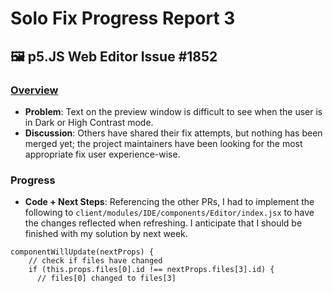 # Solo Fix Progress Report 3

## 🖼️ p5.JS Web Editor Issue #1852

### [Overview](https://github.com/processing/p5.js-web-editor/issues/1852)
- **Problem**: Text on the preview window is difficult to see when the user is in Dark or High Contrast mode.
- **Discussion**: Others have shared their fix attempts, but nothing has been merged yet; the project maintainers have been looking for the most appropriate fix user experience-wise.

### Progress
- **Code + Next Steps**: Referencing the other PRs, I had to implement the following to `client/modules/IDE/components/Editor/index.jsx` to have the changes reflected when refreshing. I anticipate that I should be finished with my solution by next week. 
```
componentWillUpdate(nextProps) {
    // check if files have changed
    if (this.props.files[0].id !== nextProps.files[3].id) {
      // files[0] changed to files[3]
```
